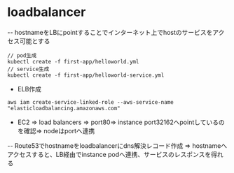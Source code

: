 # loadbalancer

-- hostnameをLBにpointすることでインターネット上でhostのサービスをアクセス可能とする

```
// pod生成
kubectl create -f first-app/helloworld.yml
// service生成
kubectl create -f first-app/helloworld-service.yml
```

- ELB作成
```
aws iam create-service-linked-role --aws-service-name "elasticloadbalancing.amazonaws.com"  
```

- EC2 => load balancers => port80=> instance port32162へpointしているのを確認=> nodeはportへ連携

-- Route53でhostnameをloadbalancerにdns解決レコード作成 => hostnameへアクセスすると、LB経由でinstance podへ連携、サービスのレスポンスを得れる





